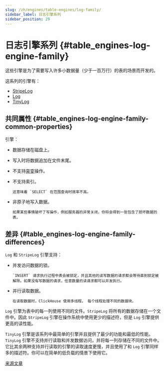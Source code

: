 ```yaml
---
slug: /zh/engines/table-engines/log-family/
sidebar_label: 日志引擎系列
sidebar_position: 29
---
```


# 日志引擎系列 {#table_engines-log-engine-family}

这些引擎是为了需要写入许多小数据量（少于一百万行）的表的场景而开发的。

这系列的引擎有：

-   [StripeLog](stripelog.md)
-   [Log](log.md)
-   [TinyLog](tinylog.md)

## 共同属性 {#table_engines-log-engine-family-common-properties}

引擎：

-   数据存储在磁盘上。

-   写入时将数据追加在文件末尾。

-   不支持[突变](../../../engines/table-engines/log-family/index.md#alter-mutations)操作。

-   不支持索引。

        这意味着 `SELECT` 在范围查询时效率不高。

-   非原子地写入数据。

        如果某些事情破坏了写操作，例如服务器的异常关闭，你将会得到一张包含了损坏数据的表。

## 差异 {#table_engines-log-engine-family-differences}

`Log` 和 `StripeLog` 引擎支持：

-   并发访问数据的锁。

        `INSERT` 请求执行过程中表会被锁定，并且其他的读写数据的请求都会等待直到锁定被解除。如果没有写数据的请求，任意数量的读请求都可以并发执行。

-   并行读取数据。

        在读取数据时，ClickHouse 使用多线程。 每个线程处理不同的数据块。

`Log` 引擎为表中的每一列使用不同的文件。`StripeLog` 将所有的数据存储在一个文件中。因此 `StripeLog` 引擎在操作系统中使用更少的描述符，但是 `Log` 引擎提供更高的读性能。

`TinyLog` 引擎是该系列中最简单的引擎并且提供了最少的功能和最低的性能。`TinyLog` 引擎不支持并行读取和并发数据访问，并将每一列存储在不同的文件中。它比其余两种支持并行读取的引擎的读取速度更慢，并且使用了和 `Log` 引擎同样多的描述符。你可以在简单的低负载的情景下使用它。

[来源文章](https://clickhouse.com/docs/en/operations/table_engines/log_family/) <!--hide-->
